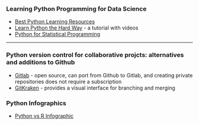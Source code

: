 ### Learning Python Programming for Data Science

- [Best Python Learning Resources](https://github.com/CodementorIO/Python-Learning-Resources)
- [Learn Python the Hard Way](https://learnpythonthehardway.org/book/ex0.html) - a tutorial with videos
- [Python for Statistical Programming](https://github.com/CSCAR/Resources/wiki/Python)

---

### Python version control for collaborative projcts: alternatives and additions to Github

- [Gitlab](https://gitlab.com) - open source, can port from Github to Gitlab, and creating private repositories does not require a subscription
- [GitKraken](https://www.gitkraken.com/features) - provides a visual interface for branching and merging


### Python Infographics

- [Python vs R Infographic](http://pin.it/VfFHIPF)
